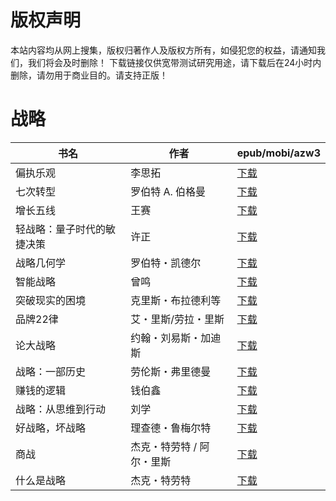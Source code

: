 # 版权声明

本站内容均从网上搜集，版权归著作人及版权方所有，如侵犯您的权益，请通知我们，我们将会及时删除！ 下载链接仅供宽带测试研究用途，请下载后在24小时内删除，请勿用于商业目的。请支持正版！

# 战略

| 书名 | 作者 | epub/mobi/azw3 |
| --- | --- | --- |
| 偏执乐观 | 李思拓 | [下载](https://url89.ctfile.com/f/31084289-1356991459-5d8f53?p=8866) |
| 七次转型 | 罗伯特 A. 伯格曼 | [下载](https://url89.ctfile.com/f/31084289-1356988948-97e64b?p=8866) |
| 增长五线 | 王赛 | [下载](https://url89.ctfile.com/f/31084289-1357053205-8b8717?p=8866) |
| 轻战略：量子时代的敏捷决策 | 许正 | [下载](https://url89.ctfile.com/f/31084289-1357045396-08411d?p=8866) |
| 战略几何学 | 罗伯特・凯德尔 | [下载](https://url89.ctfile.com/f/31084289-1357045234-dfb543?p=8866) |
| 智能战略 | 曾鸣 | [下载](https://url89.ctfile.com/f/31084289-1357045117-f2708a?p=8866) |
| 突破现实的困境 | 克里斯・布拉德利等 | [下载](https://url89.ctfile.com/f/31084289-1357039702-2369fb?p=8866) |
| 品牌22律 | 艾・里斯/劳拉・里斯 | [下载](https://url89.ctfile.com/f/31084289-1357036843-c46796?p=8866) |
| 论大战略 | 约翰・刘易斯・加迪斯 | [下载](https://url89.ctfile.com/f/31084289-1357035022-70cc7f?p=8866) |
| 战略：一部历史 | 劳伦斯・弗里德曼 | [下载](https://url89.ctfile.com/f/31084289-1357033267-7e62a1?p=8866) |
| 赚钱的逻辑 | 钱伯鑫 | [下载](https://url89.ctfile.com/f/31084289-1357027744-0af2ee?p=8866) |
| 战略：从思维到行动 | 刘学 | [下载](https://url89.ctfile.com/f/31084289-1357022368-7d77c3?p=8866) |
| 好战略，坏战略 | 理查德・鲁梅尔特 | [下载](https://url89.ctfile.com/f/31084289-1357008307-ed14b0?p=8866) |
| 商战 | 杰克・特劳特 / 阿尔・里斯  | [下载](https://url89.ctfile.com/f/31084289-1357007248-da1892?p=8866) |
| 什么是战略 | 杰克・特劳特 | [下载](https://url89.ctfile.com/f/31084289-1357007155-4c1496?p=8866) |

